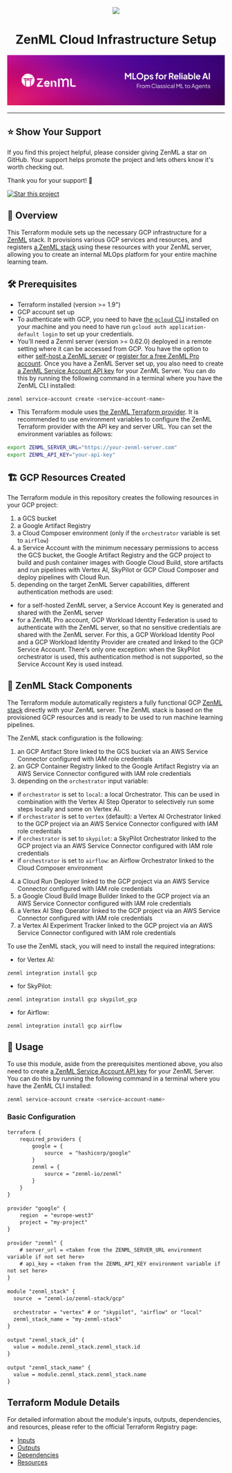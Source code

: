 <div align="center">
  <img referrerpolicy="no-referrer-when-downgrade" src="https://static.scarf.sh/a.png?x-pxid=0fcbab94-8fbe-4a38-93e8-c2348450a42e" />
  <h1 align="center">ZenML Cloud Infrastructure Setup</h1>
</div>

<div align="center">
  <a href="https://zenml.io">
    <img alt="ZenML Logo" src="https://raw.githubusercontent.com/zenml-io/zenml/main/docs/book/.gitbook/assets/header.png" alt="ZenML Logo">
  </a>
  <br />
</div>

---

## ⭐️ Show Your Support

If you find this project helpful, please consider giving ZenML a star on GitHub. Your support helps promote the project and lets others know it's worth checking out.

Thank you for your support! 🌟

[![Star this project](https://img.shields.io/github/stars/zenml-io/zenml?style=social)](https://github.com/zenml-io/zenml/stargazers)

## 🚀 Overview

This Terraform module sets up the necessary GCP infrastructure for a [ZenML](https://zenml.io) stack. It provisions various GCP services and resources, and registers [a ZenML stack](https://docs.zenml.io/user-guide/production-guide/understand-stacks) using these resources with your ZenML server, allowing you to create an internal MLOps platform for your entire machine learning team.

## 🛠 Prerequisites

- Terraform installed (version >= 1.9")
- GCP account set up
- To authenticate with GCP, you need to have [the `gcloud` CLI](https://cloud.google.com/sdk/gcloud)
installed on your machine and you need to have run `gcloud auth application-default login`
to set up your credentials.
- You'll need a Zenml server (version >= 0.62.0) deployed in a remote setting where it can be accessed from GCP. You have the option to either [self-host a ZenML server](https://docs.zenml.io/getting-started/deploying-zenml) or [register for a free ZenML Pro account](https://cloud.zenml.io/signup). Once you have a ZenML Server set up, you also need to create [a ZenML Service Account API key](https://docs.zenml.io/how-to/connecting-to-zenml/connect-with-a-service-account) for your ZenML Server. You can do this by running the following command in a terminal where you have the ZenML CLI installed:

```bash
zenml service-account create <service-account-name>
```

- This Terraform module uses [the ZenML Terraform provider](https://registry.terraform.io/providers/zenml-io/zenml/latest/docs). It is recommended to use environment variables to configure the ZenML Terraform provider with the API key and server URL. You can set the environment variables as follows:

```bash
export ZENML_SERVER_URL="https://your-zenml-server.com"
export ZENML_API_KEY="your-api-key"
```


## 🏗 GCP Resources Created

The Terraform module in this repository creates the following resources in your GCP project:

1. a GCS bucket
2. a Google Artifact Registry
3. a Cloud Composer environment (only if the `orchestrator` variable is set to `airflow`)
4. a Service Account with the minimum necessary permissions to access the GCS bucket, the Google Artifact Registry and the GCP project to build and push container images with Google Cloud Build, store artifacts and run pipelines with Vertex AI, SkyPilot or GCP Cloud Composer and deploy pipelines with Cloud Run.
5. depending on the target ZenML Server capabilities, different authentication methods are used:
  * for a self-hosted ZenML server, a Service Account Key is generated and shared with the ZenML server
  * for a ZenML Pro account, GCP Workload Identity Federation is used to authenticate with the ZenML server, so that no sensitive credentials are shared with the ZenML server. For this, a GCP Workload Identity Pool and a GCP Workload Identity Provider are created and linked to the GCP Service Account. There's only one exception: when the SkyPilot orchestrator is used, this authentication method is not supported, so the Service Account Key is used instead.

## 🧩 ZenML Stack Components

The Terraform module automatically registers a fully functional GCP [ZenML stack](https://docs.zenml.io/user-guide/production-guide/understand-stacks) directly with your ZenML server. The ZenML stack is based on the provisioned GCP resources and is ready to be used to run machine learning pipelines.

The ZenML stack configuration is the following:

1. an GCP Artifact Store linked to the GCS bucket via an AWS Service Connector configured with IAM role credentials
2. an GCP Container Registry linked to the Google Artifact Registry via an AWS Service Connector configured with IAM role credentials
3. depending on the `orchestrator` input variable:
  * if `orchestrator` is set to `local`: a local Orchestrator. This can be used in combination with the Vertex AI Step Operator to selectively run some steps locally and some on Vertex AI.
  * if `orchestrator` is set to `vertex` (default): a Vertex AI Orchestrator linked to the GCP project via an AWS Service Connector configured with IAM role credentials
  * if `orchestrator` is set to `skypilot`: a SkyPilot Orchestrator linked to the GCP project via an AWS Service Connector configured with IAM role credentials
  * if `orchestrator` is set to `airflow`: an Airflow Orchestrator linked to the Cloud Composer environment
4. a Cloud Run Deployer linked to the GCP project via an AWS Service Connector configured with IAM role credentials
5. a Google Cloud Build Image Builder linked to the GCP project via an AWS Service Connector configured with IAM role credentials
6. a Vertex AI Step Operator linked to the GCP project via an AWS Service Connector configured with IAM role credentials
7. a Vertex AI Experiment Tracker linked to the GCP project via an AWS Service Connector configured with IAM role credentials

To use the ZenML stack, you will need to install the required integrations:

* for Vertex AI:

```shell
zenml integration install gcp
```

* for SkyPilot:

```shell
zenml integration install gcp skypilot_gcp
```

* for Airflow:

```shell
zenml integration install gcp airflow
```


## 🚀 Usage

To use this module, aside from the prerequisites mentioned above, you also need to create [a ZenML Service Account API key](https://docs.zenml.io/how-to/connecting-to-zenml/connect-with-a-service-account) for your ZenML Server. You can do this by running the following command in a terminal where you have the ZenML CLI installed:

```bash
zenml service-account create <service-account-name>
```

### Basic Configuration

```hcl
terraform {
    required_providers {
        google = {
            source  = "hashicorp/google"
        }
        zenml = {
            source = "zenml-io/zenml"
        }
    }
}

provider "google" {
    region  = "europe-west3"
    project = "my-project"
}

provider "zenml" {
    # server_url = <taken from the ZENML_SERVER_URL environment variable if not set here>
    # api_key = <taken from the ZENML_API_KEY environment variable if not set here>
}

module "zenml_stack" {
  source  = "zenml-io/zenml-stack/gcp"

  orchestrator = "vertex" # or "skypilot", "airflow" or "local"
  zenml_stack_name = "my-zenml-stack"
}

output "zenml_stack_id" {
  value = module.zenml_stack.zenml_stack.id
}

output "zenml_stack_name" {
  value = module.zenml_stack.zenml_stack.name
}
```

## Terraform Module Details

For detailed information about the module's inputs, outputs, dependencies, and resources, please refer to the official Terraform Registry page:

- [Inputs](https://registry.terraform.io/modules/zenml-io/zenml-stack/gcp/latest?tab=inputs)
- [Outputs](https://registry.terraform.io/modules/zenml-io/zenml-stack/gcp/latest?tab=outputs)
- [Dependencies](https://registry.terraform.io/modules/zenml-io/zenml-stack/gcp/latest?tab=dependencies)
- [Resources](https://registry.terraform.io/modules/zenml-io/zenml-stack/gcp/latest?tab=resources)

